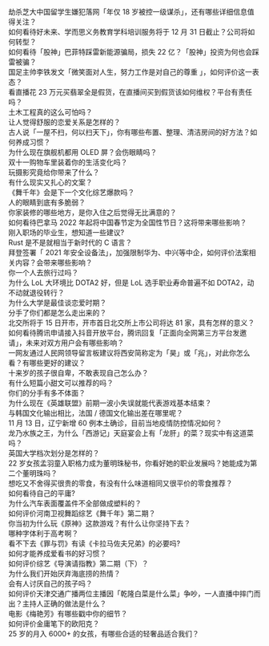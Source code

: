劫杀芝大中国留学生嫌犯落网「年仅 18 岁被控一级谋杀」，还有哪些详细信息值得关注？  
如何看待好未来、学而思义务教育学科培训服务将于 12 月 31 日截止？公司将如何转型？  
如何看待「股神」巴菲特踩雷新能源骗局，损失 22 亿？「股神」投资为何也会踩雷被骗？  
国足主帅李铁发文「微笑面对人生，努力工作是对自己的尊重 」，如何评价这一表态？  
看直播花 23 万元买翡翠全是假货，在直播间买到假货该如何维权？平台有责任吗？  
土木工程真的这么可怕吗？  
让人觉得舒服的恋爱关系是怎样的？  
古人说「一屋不扫，何以扫天下」，你有哪些布置、整理、清洁房间的好方法？如何养成习惯？  
为什么现在旗舰机都用 OLED 屏？会伤眼睛吗？  
双十一购物车里装着你的生活变化吗？  
玩摄影究竟给你带来了什么？  
有什么现实又扎心的文案？  
《舞千年》会是下一个文化综艺爆款吗？  
人的眼睛到底有多脆弱？  
你家装修的哪些地方，是你入住之后觉得无比满意的？  
如何看待巴拿马 2022 年起将中国春节定为全国性节日？这将带来哪些影响？  
刚入职场的毕业生，想知道一些建议?  
Rust 是不是就相当于新时代的 C 语言？  
拜登签署「 2021 年安全设备法」，加强限制华为、中兴等中企，如何评价法案相关内容？会带来哪些影响？  
你一个人去旅行过吗？  
为什么 LoL 大环境比 DOTA2 好，但是 LoL 选手职业寿命普遍不如 DOTA2，动不动就退役转行？  
为什么大学是最佳谈恋爱时期？  
分手了你们都是怎么走出来的？  
北交所将于 15 日开市，开市首日北交所上市公司将达 81 家，具有怎样的意义？  
如何看待腾讯申请接入抖音开放平台，腾讯回复「正面向全网第三方平台发邀请」，未来对双方用户会有哪些影响？  
一网友通过人民网领导留言板建议将西安简称定为「昊」或「兆」，对此你怎么看？有哪些更好的建议？  
十来岁的孩子很自卑，不敢表现自己怎么办？  
有什么短篇小甜文可以推荐的吗？  
你们的分手有多不体面？  
为什么现在《英雄联盟》前期一波小失误就能代表游戏基本结束？  
与韩国文化输出相比，法国 / 德国文化输出差在哪里呢？  
11 月 13 日，辽宁新增 60 例本土确诊，目前当地疫情防控情况如何？  
龙乃水族之王，为什么「西游记」天庭宴会上有「龙肝」的菜？现实中有这道菜吗？  
英国大学档次划分是怎样的？  
22 岁女孩孟羽童入职格力成为董明珠秘书，你看好她的职业发展吗？她能成为第二个董明珠吗？  
想吃又不舍得买很贵的零食，有没有什么味道相同又很平价的零食推荐？  
如何看待自己的平庸?  
为什么汽车表面覆盖件不全部做成塑料的？  
如何评价河南卫视舞蹈综艺《舞千年》第二期？  
你当初为什么玩《原神》这款游戏？有什么让你坚持下去？  
哪种字体利于高考啊？  
看不下去《罪与罚》有读《卡拉马佐夫兄弟》的必要吗?  
如何才能养成爱看书的好习惯？  
如何评价综艺《导演请指教》第二期（下）？  
为什么我们开始厌弃海底捞的热情？  
会有人讨厌自己的孩子吗？  
如何评价天津交通广播两位主播因「乾隆白菜是什么菜」争吵，一人直播中摔门而出？主持人正确的做法是什么？  
电影《梅艳芳》有哪些戳中你的细节？  
如何评价金庸笔下的欧阳克？  
25 岁的月入 6000+ 的女孩，有哪些合适的轻奢品适合我们？  
